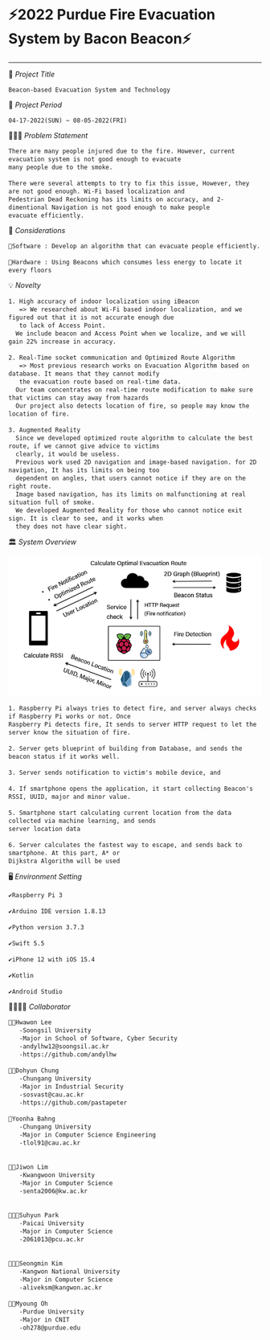 # ⚡2022 Purdue Fire Evacuation System by Bacon Beacon⚡
<hr>

📑 *Project Title*
        
    Beacon-based Evacuation System and Technology

📅 *Project Period*

    04-17-2022(SUN) ~ 08-05-2022(FRI)

🧖🏻‍♀️ *Problem Statement*
    
    There are many people injured due to the fire. However, current evacuation system is not good enough to evacuate 
    many people due to the smoke.

    There were several attempts to try to fix this issue, However, they are not good enough. Wi-Fi based localization and 
    Pedestrian Dead Reckoning has its limits on accuracy, and 2-dimentional Navigation is not good enough to make people 
    evacuate efficiently.


📖 *Considerations*

    🥕Software : Develop an algorithm that can evacuate people efficiently.
    
    🥕Hardware : Using Beacons which consumes less energy to locate it every floors

💡 *Novelty*

    1. High accuracy of indoor localization using iBeacon
       => We researched about Wi-Fi based indoor localization, and we figured out that it is not accurate enough due 
       to lack of Access Point.
      We include beacon and Access Point when we localize, and we will gain 22% increase in accuracy.
      
    2. Real-Time socket communication and Optimized Route Algorithm
       => Most previous research works on Evacuation Algorithm based on database. It means that they cannot modify 
       the evacuation route based on real-time data.
      Our team concentrates on real-time route modification to make sure that victims can stay away from hazards
      Our project also detects location of fire, so people may know the location of fire.
      
    3. Augmented Reality
      Since we developed optimized route algorithm to calculate the best route, if we cannot give advice to victims 
      clearly, it would be useless.
      Previous work used 2D navigation and image-based navigation. for 2D navigation, It has its limits on being too 
      dependent on angles, that users cannot notice if they are on the right route.
      Image based navigation, has its limits on malfunctioning at real situation full of smoke.
      We developed Augmented Reality for those who cannot notice exit sign. It is clear to see, and it works when 
      they does not have clear sight.

🏛 *System Overview*
 <p align="center">
   <img src="https://github.com/BeaconAR/BEST/raw/main/image/Overview.png" alt="Image Error"/>
</p>
    
    1. Raspberry Pi always tries to detect fire, and server always checks if Raspberry Pi works or not. Once 
    Raspberry Pi detects fire, It sends to server HTTP request to let the server know the situation of fire.
    
    2. Server gets blueprint of building from Database, and sends the beacon status if it works well.
    
    3. Server sends notification to victim's mobile device, and 
    
    4. If smartphone opens the application, it start collecting Beacon's RSSI, UUID, major and minor value.
    
    5. Smartphone start calculating current location from the data collected via machine learning, and sends 
    server location data
    
    6. Server calculates the fastest way to escape, and sends back to smartphone. At this part, A* or 
    Dijkstra Algorithm will be used
 
🖥️ *Environment Setting*

    ✔️Raspberry Pi 3
    
    ✔️Arduino IDE version 1.8.13
    
    ✔️Python version 3.7.3 
    
    ✔️Swift 5.5
    
    ✔️iPhone 12 with iOS 15.4
    
    ✔️Kotlin

    ✔️Android Studio
  
👨‍👩‍👧‍👧 *Collaborator*
     
    👩‍💻Hwawon Lee
       -Soongsil University
       -Major in School of Software, Cyber Security
       -andylhw12@soongsil.ac.kr
       -https://github.com/andylhw
       
    🎅🏻Dohyun Chung
       -Chungang University
       -Major in Industrial Security
       -sosvast@cau.ac.kr
       -https://github.com/pastapeter
      
    👰Yoonha Bahng
       -Chungang University
       -Major in Computer Science Engineering
       -tlol91@cau.ac.kr
       
       
    👩‍🚀Jiwon Lim
       -Kwangwoon University
       -Major in Computer Science
       -senta2006@kw.ac.kr
       
    
    👨🏻‍🦱Suhyun Park
       -Paicai University
       -Major in Computer Science
       -2061013@pcu.ac.kr

    
    👨🏻‍💼Seongmin Kim
       -Kangwon National University
       -Major in Computer Science
       -aliveksm@kangwon.ac.kr
    
    🧔🏻Myoung Oh
       -Purdue University
       -Major in CNIT
       -oh278@purdue.edu
